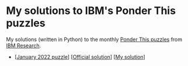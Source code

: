 # My solutions to IBM's Ponder This puzzles

My solutions (written in Python) to the monthly [Ponder This puzzles](https://research.ibm.com/haifa/ponderthis/) from [IBM Research](https://research.ibm.com).

* [[January 2022 puzzle](https://research.ibm.com/haifa/ponderthis/challenges/January2022.html)] [[Official solution](https://research.ibm.com/haifa/ponderthis/solutions/January2022.html)] [[My solution](./2022-01)]
